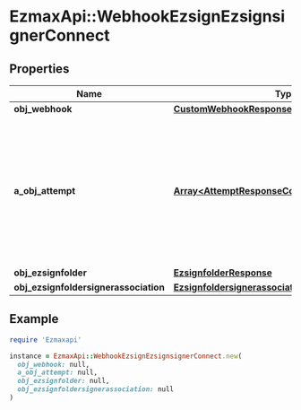 # EzmaxApi::WebhookEzsignEzsignsignerConnect

## Properties

| Name | Type | Description | Notes |
| ---- | ---- | ----------- | ----- |
| **obj_webhook** | [**CustomWebhookResponse**](CustomWebhookResponse.md) |  |  |
| **a_obj_attempt** | [**Array&lt;AttemptResponseCompound&gt;**](AttemptResponseCompound.md) | An array containing details of previous attempts that were made to deliver the message. The array is empty if it&#39;s the first attempt. |  |
| **obj_ezsignfolder** | [**EzsignfolderResponse**](EzsignfolderResponse.md) |  | [optional] |
| **obj_ezsignfoldersignerassociation** | [**EzsignfoldersignerassociationResponseCompound**](EzsignfoldersignerassociationResponseCompound.md) |  |  |

## Example

```ruby
require 'Ezmaxapi'

instance = EzmaxApi::WebhookEzsignEzsignsignerConnect.new(
  obj_webhook: null,
  a_obj_attempt: null,
  obj_ezsignfolder: null,
  obj_ezsignfoldersignerassociation: null
)
```


